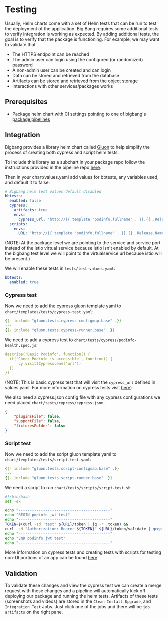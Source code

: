 # Testing

Usually, Helm charts come with a set of Helm tests that can be run to test the deployment of the application.  Big Bang requires some additional tests to verify integration is working as expected.  By adding additional tests, the goal is to verify that the package is functioning.  For example, we may want to validate that

- The HTTPS endpoint can be reached
- The admin user can login using the configured (or randomized) password
- A non-admin user can be created and can login
- Data can be stored and retrieved from the database
- Artifacts can be stored and retrieved from the object storage
- Interactions with other services/packages works

## Prerequisites

- Package helm chart with CI settings pointing to one of bigbang's [package pipelines](./pipeline.md)

## Integration

Bigbang provides a library helm chart called [Gluon](https://repo1.dso.mil/big-bang/product/packages/gluon) to help simplify the process of creating both cypress and script helm tests.

To include this library as a subchart in your package repo follow the instructions provided in the pipeline repo [here](https://repo1.dso.mil/big-bang/pipeline-templates/pipeline-templates#including-the-gluon-helm-test-library-in-your-package).

Then in your chart/values.yaml add values for bbtests, any variables used, and default it to false:
```yaml
# Bigbang helm test values default disabled
bbtests:
  enabled: false
  cypress:
    artifacts: true
    envs:
      cypress_url: 'http://{{ template "podinfo.fullname" . }}.{{ .Release.Namespace }}.svc.cluster.local:{{ .Values.service.externalPort }}'
  scripts:
    envs:
      URL: 'http://{{ template "podinfo.fullname" . }}.{{ .Release.Namespace }}.svc.cluster.local:{{ .Values.service.externalPort }}'
```
(NOTE: At the package level we are pointing to the service and service port instead of the istio virtual service because istio isn't enabled by default. At the bigbang test level we will point to the virtualservice url because istio will be present.)

We will enable these tests in `tests/test-values.yaml`:
```yaml
bbtests:
  enabled: true
```
### Cypress test
Now we need to add the cypress gluon template yaml to `chart/templates/tests/cypress-test.yaml`:
```yaml
{{- include "gluon.tests.cypress-configmap.base" .}}
---
{{- include "gluon.tests.cypress-runner.base" .}}
```

We need to add a cypress test to `chart/tests/cypress/podinfo-health.spec.js`:

```yaml
describe('Basic Podinfo', function() {
  it('Check Podinfo is accessible', function() {
      cy.visit(Cypress.env('url'))
  })
})
```
(NOTE: This is basic cypress test that will visit the `cypress_url` defined in values.yaml. For more information on cypress tests visit [here](https://docs.cypress.io/guides/overview/why-cypress#In-a-nutshell))

We also need a cypress.json config file with any cypress configurations we need placed `chart/tests/cypress/cypress.json`:

```json
{
    "pluginsFile": false,
    "supportFile": false,
    "fixturesFolder": false
}  
```
### Script test
Now we need to add the script gluon template yaml to `chart/templates/tests/script-test.yaml`:
```yaml
{{- include "gluon.tests.script-configmap.base" .}}
---
{{- include "gluon.tests.script-runner.base" .}}
```

We need a script to run `chart/tests/scripts/script-test.sh`:
```bash
#!/bin/bash
set -ex

echo "-----------------------------------------"
echo "BEGIN podinfo jwt test"
echo "-----------------------------------------"
TOKEN=$(curl -sd 'test' ${URL}/token | jq -r .token) &&
curl -sH "Authorization: Bearer ${TOKEN}" ${URL}/token/validate | grep test
echo "-----------------------------------------"
echo "END podinfo jwt test"
echo "-----------------------------------------"
```

More information on cypress tests and creating tests with scripts for testing non-UI portions of an app can be found [here](https://repo1.dso.mil/big-bang/product/packages/gluon/-/blob/master/docs/bb-tests.md)

## Validation

To validate these changes and view the cypress test we can create a merge request with these changes and a pipeline will automatically kick off deploying our package and running the helm tests. Artifacts of these tests (screenshots and videos) are stored in the `Clean Install`, `Upgrade`, and `Integration Test` Jobs. Just click one of the jobs and there will be `job artifacts` on the right pane.
